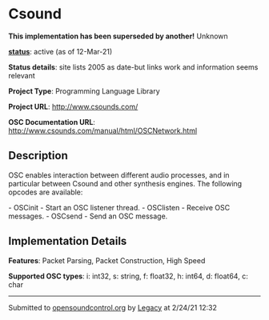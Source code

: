 # Csound

**This implementation has been superseded by another!**
Unknown

**[status](https://ccrma.stanford.edu/~matt/OSC/implementation-status.html)**: active (as of 12-Mar-21)

**Status details**: 
site lists 2005 as date-but links work and information seems relevant

**Project Type**: Programming Language Library

**Project URL**: <http://www.csounds.com/>

**OSC Documentation URL**: <http://www.csounds.com/manual/html/OSCNetwork.html>

## Description

OSC enables interaction between different audio processes, and in particular between Csound and other synthesis engines. The following opcodes are available: <p> - OSCinit - Start an OSC listener thread. - OSClisten - Receive OSC messages. - OSCsend - Send an OSC message.

## Implementation Details

**Features**: Packet Parsing, Packet Construction, High Speed

**Supported OSC types**: i: int32, s: string, f: float32, h: int64, d: float64, c: char

---
Submitted to [opensoundcontrol.org](https://opensoundcontrol.org) by [Legacy](https://web.archive.org) at 2/24/21 12:32
